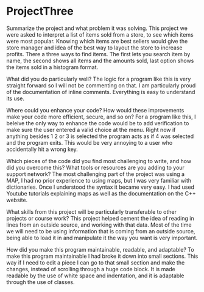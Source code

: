 # ProjectThree
Summarize the project and what problem it was solving.
This project we were asked to interpret a list of items sold from a store, to see which items were most popular. Knowing which items are best sellers would give the store manager and idea of the best way to layout the store to increase profits. There a three ways to find items. The first lets you search item by name, the second shows all items and the amounts sold, last option shows the items sold in a histogram format.

What did you do particularly well?
The logic for a program like this is very straight forward so I will not be commenting on that. I am particularly proud of the documentation of inline comments. Everything is easy to understand its use.

Where could you enhance your code? How would these improvements make your code more efficient, secure, and so on?
For a program like this, I beleive the only way to enhance the code would be to add verification to make sure the user entered a valid choice at the menu. Right now if anything besides 1 2 or 3 is selected the program acts as if 4 was selected and the program exits. This would be very annoying to a user who accidentally hit a wrong key.

Which pieces of the code did you find most challenging to write, and how did you overcome this? What tools or resources are you adding to your support network?
The most challenging part of the project was using a MAP, I had no prior experience to using maps, but I was very familiar with dictionaries. Once I understood the syntax it became very easy. I had used Youtube tutorials explaining maps as well as the documentation on the C++ website.

What skills from this project will be particularly transferable to other projects or course work?
This project helped cement the idea of reading in lines from an outside source, and working with that data. Most of the time we will need to be using information that is coming from an outside source, being able to load it in and manipulate it the way you want is very important.

How did you make this program maintainable, readable, and adaptable?
To make this program maintainable I had broke it down into small sections. This way if I need to edit a piece I can go to that small section and make the changes, instead of scrolling through a huge code block. It is made readable by the use of white space and indentation, and it is adaptable through the use of classes.
